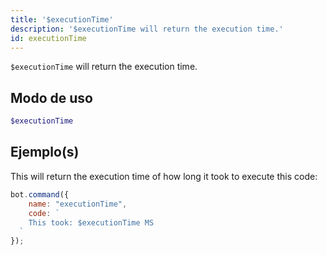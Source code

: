 ```yaml
---
title: '$executionTime'
description: '$executionTime will return the execution time.'
id: executionTime
---
```


`$executionTime` will return the execution time.

## Modo de uso

```php
$executionTime
```

## Ejemplo(s)

This will return the execution time of how long it took to execute this code:

```javascript
bot.command({
    name: "executionTime",
    code: `
    This took: $executionTime MS
  `
});
```